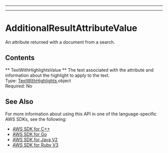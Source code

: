 --------

--------

# AdditionalResultAttributeValue<a name="API_AdditionalResultAttributeValue"></a>

An attribute returned with a document from a search\.

## Contents<a name="API_AdditionalResultAttributeValue_Contents"></a>

 ** TextWithHighlightsValue **   <a name="Kendra-Type-AdditionalResultAttributeValue-TextWithHighlightsValue"></a>
The text associated with the attribute and information about the highlight to apply to the text\.  
Type: [ TextWithHighlights ](API_TextWithHighlights.md) object  
Required: No

## See Also<a name="API_AdditionalResultAttributeValue_SeeAlso"></a>

For more information about using this API in one of the language\-specific AWS SDKs, see the following:
+  [ AWS SDK for C\+\+](https://docs.aws.amazon.com/goto/SdkForCpp/kendra-2019-02-03/AdditionalResultAttributeValue) 
+  [ AWS SDK for Go](https://docs.aws.amazon.com/goto/SdkForGoV1/kendra-2019-02-03/AdditionalResultAttributeValue) 
+  [ AWS SDK for Java V2](https://docs.aws.amazon.com/goto/SdkForJavaV2/kendra-2019-02-03/AdditionalResultAttributeValue) 
+  [ AWS SDK for Ruby V3](https://docs.aws.amazon.com/goto/SdkForRubyV3/kendra-2019-02-03/AdditionalResultAttributeValue) 